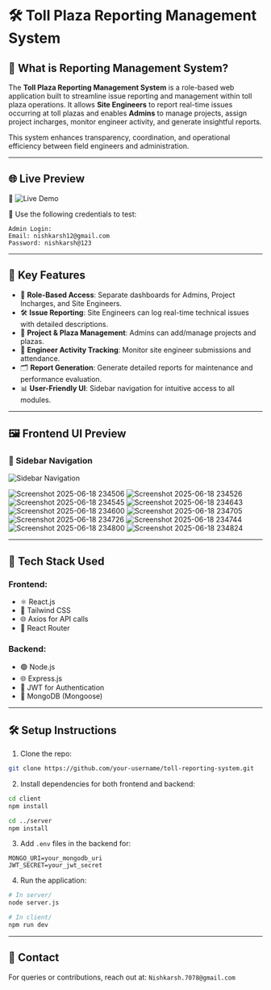 
# 🛠️ Toll Plaza Reporting Management System

## 📌 What is Reporting Management System?

The **Toll Plaza Reporting Management System** is a role-based web application built to streamline issue reporting and management within toll plaza operations. It allows **Site Engineers** to report real-time issues occurring at toll plazas and enables **Admins** to manage projects, assign project incharges, monitor engineer activity, and generate insightful reports.

This system enhances transparency, coordination, and operational efficiency between field engineers and administration.

---

## 🌐 Live Preview

🔗 ![Live Demo](https://reporting-management-system-two.vercel.app/)

🧪 Use the following credentials to test:
```
Admin Login:
Email: nishkarsh12@gmail.com
Password: nishkarsh@123

```

---

## 🚀 Key Features

- 🔐 **Role-Based Access**: Separate dashboards for Admins, Project Incharges, and Site Engineers.
- 🛠 **Issue Reporting**: Site Engineers can log real-time technical issues with detailed descriptions.
- 📁 **Project & Plaza Management**: Admins can add/manage projects and plazas.
- 👷 **Engineer Activity Tracking**: Monitor site engineer submissions and attendance.
- 🗂 **Report Generation**: Generate detailed reports for maintenance and performance evaluation.
- 📊 **User-Friendly UI**: Sidebar navigation for intuitive access to all modules.

---

## 🖼️ Frontend UI Preview

### 🧭 Sidebar Navigation
![Sidebar Navigation](./screenshots/sidebar.png)

![Screenshot 2025-06-18 234506](https://github.com/user-attachments/assets/a3153d7d-9f08-4124-a3e6-c35bc87ea0ee)
![Screenshot 2025-06-18 234526](https://github.com/user-attachments/assets/a9cc97c3-b4f0-4059-b382-a9f8b8140cf5)
![Screenshot 2025-06-18 234545](https://github.com/user-attachments/assets/63a673de-0c21-4900-a3b5-9b0c22f6ce9c)
![Screenshot 2025-06-18 234643](https://github.com/user-attachments/assets/aa19f220-a679-4d08-9e2e-193b1afc4bef)
![Screenshot 2025-06-18 234600](https://github.com/user-attachments/assets/468ce3b2-3696-41ab-ae82-95e39740d052)
![Screenshot 2025-06-18 234705](https://github.com/user-attachments/assets/68a96d90-755e-4ccc-9d93-14847dc6da2d)
![Screenshot 2025-06-18 234726](https://github.com/user-attachments/assets/72c6465c-31e9-4e25-80d5-fff0aaa156ce)
![Screenshot 2025-06-18 234744](https://github.com/user-attachments/assets/11d12bb2-20c1-4ce6-8661-097257883d03)
![Screenshot 2025-06-18 234800](https://github.com/user-attachments/assets/aafc5b86-d49b-42d3-8061-a9abaf40f912)
![Screenshot 2025-06-18 234824](https://github.com/user-attachments/assets/5b7db65a-a7cf-407f-8b08-5483e3b44969)



---

## 🧰 Tech Stack Used

### **Frontend**:
- ⚛️ React.js
- 💨 Tailwind CSS
- 🌐 Axios for API calls
- 🧭 React Router

### **Backend**:
- 🟢 Node.js
- 🌐 Express.js
- 🔐 JWT for Authentication
- 🧾 MongoDB (Mongoose)

---

## 🛠 Setup Instructions

1. Clone the repo:
```bash
git clone https://github.com/your-username/toll-reporting-system.git
```

2. Install dependencies for both frontend and backend:
```bash
cd client
npm install

cd ../server
npm install
```

3. Add `.env` files in the backend for:
```
MONGO_URI=your_mongodb_uri
JWT_SECRET=your_jwt_secret
```

4. Run the application:
```bash
# In server/
node server.js

# In client/
npm run dev
```

---

## 📧 Contact

For queries or contributions, reach out at: `Nishkarsh.7078@gmail.com`
